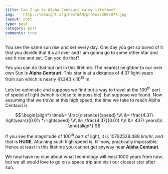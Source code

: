 ```yaml
---
title: Can I go to Alpha Centauri in my lifetime?
img:    http://twanight.org/newTWAN/photos/3002877.jpg
layout: post
type: post
category: post
comments: true
---
```


You see the same sun rise and set every day. One day you get so bored of it that you decide that it's all over and I am gonna go to some other star and see it rise and set. Can you do that?

Yes you can do that but not in this lifetime. The nearest neighbor to our over own Sun is **Alpha Centauri**. This star is at a distance of 4.37 light-years from sun which is nearly 41.343 x 10<sup>15</sup> m.

Lets be optimistic and suppose we find out a way to travel at the 100<sup>th</sup> part of speed of light (which is close to impossible), but suppose we found. Now assuming that we travel at this high speed, the time we take to reach Alpha Centauri is

$$
\begin{align*}
  time&= \frac{distance}{speed} \\\\
        &= \frac{4.37\ lightyears}{0.01\ *\ lightspeed} \\\\
        &= \frac{4.37}{0.01} \\\\
        &= 437\ years\\\\
\end{align*}
$$

If you see the magnitude of 100<sup>th</sup> part of light, it is 10792528.488 km/hr, and that is **HUGE**. Attaining such high speed is, till now, practically impossible. Hence at least in this lifetime you cannot get anyway near **Alpha Centauri**.

We now have no clue about what technology will exist 1000 years from now, but we all would love to go on a space trip and visit our closest star after sun.
